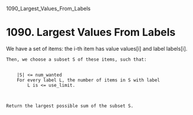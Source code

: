 1090_Largest_Values_From_Labels
# 1090. Largest Values From Labels

We have a set of items: the i-th item has value values[i] and label
        labels[i].

    Then, we choose a subset S of these items, such that:

    
        |S| <= num_wanted
        For every label L, the number of items in S with label
            L is <= use_limit.
        
    

    Return the largest possible sum of the subset S.